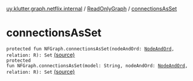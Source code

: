 [uy.klutter.graph.netflix.internal](../index.md) / [ReadOnlyGraph](index.md) / [connectionsAsSet](.)


# connectionsAsSet
<code>protected fun NFGraph.connectionsAsSet(nodeAndOrd: [NodeAndOrd](../../uy.klutter.graph.netflix/-node-and-ord/index.md)<N>, relation: R): Set<Int></code> [(source)](https://github.com/kohesive/klutter/blob/master/netflix-graph-jdk6/src/main/kotlin/uy/klutter/graph/netflix/internal/Graph.kt#L224)<br/><code>protected fun NFGraph.connectionsAsSet(model: String, nodeAndOrd: [NodeAndOrd](../../uy.klutter.graph.netflix/-node-and-ord/index.md)<N>, relation: R): Set<Int></code> [(source)](https://github.com/kohesive/klutter/blob/master/netflix-graph-jdk6/src/main/kotlin/uy/klutter/graph/netflix/internal/Graph.kt#L225)<br/>

